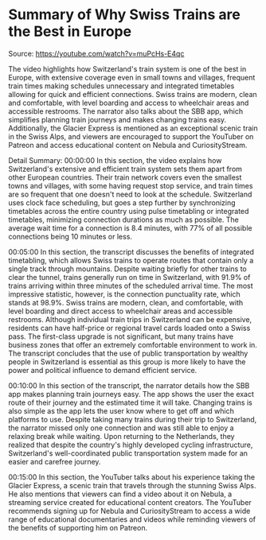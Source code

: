 # Summary of Why Swiss Trains are the Best in Europe

Source: https://youtube.com/watch?v=muPcHs-E4qc

The video highlights how Switzerland's train system is one of the best in Europe, with extensive coverage even in small towns and villages, frequent train times making schedules unnecessary and integrated timetables allowing for quick and efficient connections. Swiss trains are modern, clean and comfortable, with level boarding and access to wheelchair areas and accessible restrooms. The narrator also talks about the SBB app, which simplifies planning train journeys and makes changing trains easy. Additionally, the Glacier Express is mentioned as an exceptional scenic train in the Swiss Alps, and viewers are encouraged to support the YouTuber on Patreon and access educational content on Nebula and CuriosityStream.

Detail Summary: 
00:00:00
In this section, the video explains how Switzerland's extensive and efficient train system sets them apart from other European countries. Their train network covers even the smallest towns and villages, with some having request stop service, and train times are so frequent that one doesn't need to look at the schedule. Switzerland uses clock face scheduling, but goes a step further by synchronizing timetables across the entire country using pulse timetabling or integrated timetables, minimizing connection durations as much as possible. The average wait time for a connection is 8.4 minutes, with 77% of all possible connections being 10 minutes or less.

00:05:00
In this section, the transcript discusses the benefits of integrated timetabling, which allows Swiss trains to operate routes that contain only a single track through mountains. Despite waiting briefly for other trains to clear the tunnel, trains generally run on time in Switzerland, with 91.9% of trains arriving within three minutes of the scheduled arrival time. The most impressive statistic, however, is the connection punctuality rate, which stands at 98.9%. Swiss trains are modern, clean, and comfortable, with level boarding and direct access to wheelchair areas and accessible restrooms. Although individual train trips in Switzerland can be expensive, residents can have half-price or regional travel cards loaded onto a Swiss pass. The first-class upgrade is not significant, but many trains have business zones that offer an extremely comfortable environment to work in. The transcript concludes that the use of public transportation by wealthy people in Switzerland is essential as this group is more likely to have the power and political influence to demand efficient service.

00:10:00
In this section of the transcript, the narrator details how the SBB app makes planning train journeys easy. The app shows the user the exact route of their journey and the estimated time it will take. Changing trains is also simple as the app lets the user know where to get off and which platforms to use. Despite taking many trains during their trip to Switzerland, the narrator missed only one connection and was still able to enjoy a relaxing break while waiting. Upon returning to the Netherlands, they realized that despite the country's highly developed cycling infrastructure, Switzerland's well-coordinated public transportation system made for an easier and carefree journey.

00:15:00
In this section, the YouTuber talks about his experience taking the Glacier Express, a scenic train that travels through the stunning Swiss Alps. He also mentions that viewers can find a video about it on Nebula, a streaming service created for educational content creators. The YouTuber recommends signing up for Nebula and CuriosityStream to access a wide range of educational documentaries and videos while reminding viewers of the benefits of supporting him on Patreon.

